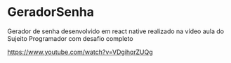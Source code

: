﻿# GeradorSenha
Gerador de senha desenvolvido em react native realizado na vídeo aula do Sujeito Programador com desafio completo

https://www.youtube.com/watch?v=VDgihqrZUQg

